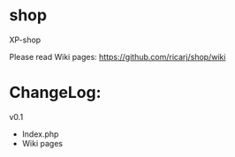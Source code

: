 shop
====

XP-shop

Please read Wiki pages: https://github.com/ricarj/shop/wiki


ChangeLog:
==================


v0.1 
- Index.php
- Wiki pages
